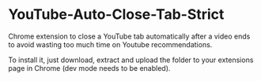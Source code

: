 # YouTube-Auto-Close-Tab-Strict
Chrome extension to close a YouTube tab automatically after a video ends to avoid wasting too much time on Youtube recommendations.

To install it, just download, extract and upload the folder to your extensions page in Chrome (dev mode needs to be enabled).